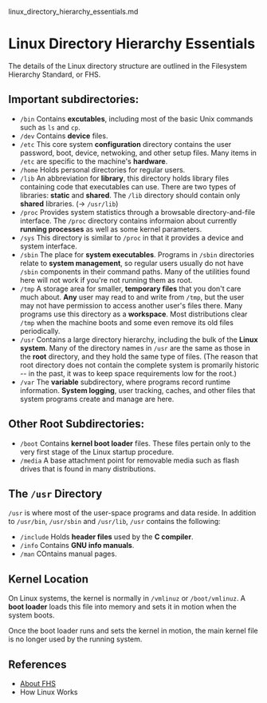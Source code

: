 linux_directory_hierarchy_essentials.md
# Linux Directory Hierarchy Essentials

The details of the Linux directory structure are outlined in the Filesystem Hierarchy Standard, or FHS.

## Important subdirectories:
* `/bin` Contains **excutables**, including most of the basic Unix commands such as `ls` and `cp`.
* `/dev` Contains **device** files.
* `/etc` This core system **configuration** directory contains the user password, boot, device, netwoking, and other setup files. Many items in `/etc` are specific to the machine's **hardware**.
* `/home` Holds personal directories for regular users. 
* `/lib` An abbreviation for **library**, this directory holds library files containing code that executables can use. There are two types of libraries: **static** and **shared**. The `/lib` directory should contain only **shared** libraries. (-> `/usr/lib`)
* `/proc` Provides system statistics through a browsable directory-and-file interface. The `/proc` directory contains informaion about currently **running processes** as well as some kernel parameters.
* `/sys` This directory is similar to `/proc` in that it provides a device and system interface.
* `/sbin` The place for **system executables**. Programs in `/sbin` directories relate to **system management**, so regular users usually do not have `/sbin` components in their command paths. Many of the utilities found here will not work if you're not running them as root.
* `/tmp` A storage area for smaller, **temporary files** that you don't care much about. **Any** user may read to and write from `/tmp`, but the user may not have permission to access another user's files there. Many programs use this directory as a **workspace**. Most distributions clear `/tmp` when the machine boots and some even remove its old files periodically.
* `/usr` Contains a large directory hierarchy, including the bulk of the **Linux system**. Many of the directory names in `/usr` are the same as those in the **root** directory, and they hold the same type of files. (The reason that root directory does not contain the complete system is promarily historic -- in the past, it was to keep space requirements low for the root.)
* `/var` The **variable** subdirectory, where programs record runtime information. **System logging**, user tracking, caches, and other files that system programs create and manage are here. 

## Other Root Subdirectories:
* `/boot` Contains **kernel boot loader** files. These files pertain only to the very first stage of the Linux startup procedure.
* `/media` A base attachment point for removable media such as flash drives that is found in many distributions.

## The `/usr` Directory
`/usr` is where most of the user-space programs and data reside. In addition to `/usr/bin`, `/usr/sbin` and `/usr/lib`, `/usr` contains the following:
* `/include` Holds **header files** used by the **C compiler**.
* `/info` Contains **GNU info manuals**.
* `/man` COntains manual pages.

## Kernel Location
On Linux systems, the kernel is normally in `/vmlinuz` or `/boot/vmlinuz`. A **boot loader** loads this file into memory and sets it in motion when the system boots.

Once the boot loader runs and sets the kernel in motion, the main kernel file is no longer used by the running system. 





## References
* [About FHS](https://www.pathname.com/fhs/)
* How Linux Works
